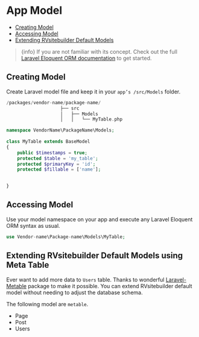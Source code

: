 # App Model

  - [Creating Model](#Creating-Model)
  - [Accessing Model](#Accessing-Model)
  - [Extending RVsitebuilder Default Models](#Extending-RVsitebuilder-Default-Models)


> {info} If you are not familiar with its concept. Check out the full [Laravel Eloquent ORM documentation](https://laravel.com/docs/master/eloquent) to get started. 

<a name="Creating-Model"></a>
## Creating Model

Create Laravel model file and keep it in your `app’s /src/Models` folder. 

```php
/packages/vendor-name/package-name/
                    ├── src
                    │   ├── Models
                    │   │   └── MyTable.php
```

```php
namespace VendorName\PackageName\Models;
  
class MyTable extends BaseModel
{
    public $timestamps = true;
    protected $table = 'my_table';
    protected $primaryKey = 'id';
    protected $fillable = ['name'];

    
}

```
<a name="Accessing-Model"></a>
## Accessing Model

Use your model namespace on your app and execute any Laravel Eloquent ORM syntax as usual.

```php
use Vendor-name\Package-name\Models\MyTable;

```

<a name="Extending-RVsitebuilder-Default-Models"></a>
## Extending RVsitebuilder Default Models using Meta Table

Ever want to add more data to `Users` table. Thanks to wonderful [Laravel-Metable](https://github.com/plank/laravel-metable) package to make it possible. You can extend RVsitebuilder default model without needing to adjust the database schema.

<!-- TODO: @pairote ขยายความต่อ -->
The following model are `metable`. 
 * Page
 * Post
 * Users


